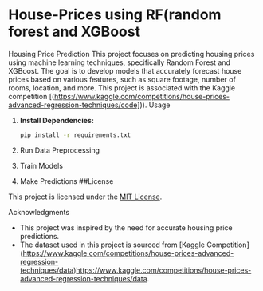 # House-Prices using RF(random forest and XGBoost
 Housing Price Prediction   This project focuses on predicting housing prices using machine learning techniques, specifically Random Forest and XGBoost. The goal is to develop models that accurately forecast house prices based on various features, such as square footage, number of rooms, location, and more. 
This project is associated with the Kaggle competition [(https://www.kaggle.com/competitions/house-prices-advanced-regression-techniques/code])).
Usage

1. **Install Dependencies:**

    ```bash
    pip install -r requirements.txt
    ```

2. Run Data Preprocessing
3. Train Models
4. Make Predictions
 ##License

This project is licensed under the [MIT License](/LICENSE).

 Acknowledgments

- This project was inspired by the need for accurate housing price predictions.
- The dataset used in this project is sourced from [Kaggle Competition] (https://www.kaggle.com/competitions/house-prices-advanced-regression-techniques/data)https://www.kaggle.com/competitions/house-prices-advanced-regression-techniques/data.

